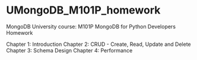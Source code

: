 # UMongoDB_M101P_homework
MongoDB University course: M101P MongoDB for Python Developers Homework


Chapter 1: Introduction
Chapter 2: CRUD - Create, Read, Update and Delete 
Chapter 3: Schema Design
Chapter 4: Performance 

